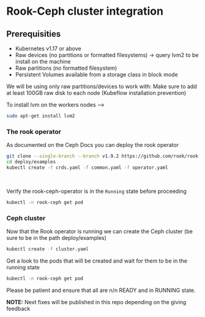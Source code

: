 # Rook-Ceph cluster integration

## Prerequisities
- Kubernetes v1.17 or above
- Raw devices (no partitions or formatted filesystems) ->  query lvm2 to be install on the machine
- Raw partitions (no formatted filesystem)
- Persistent Volumes available from a storage class in block mode

We will be using only raw partitions/devices to work with:
Make sure to add at least 100GB raw disk to each node (Kubeflow installation prevention)

To install lvm on the workers nodes -->
```bash
sudo apt-get install lvm2
```

### The rook operator
As documented on the Ceph Docs you can deploy the rook operator 
```bash
git clone --single-branch --branch v1.9.2 https://github.com/rook/rook.git
cd deploy/examples
kubectl create -f crds.yaml -f common.yaml -f operator.yaml
```
<br>

Verify the rook-ceph-operator is in the `Running` state before proceeding
```bash
kubectl -n rook-ceph get pod
```


### Ceph cluster
Now that the Rook operator is running we can create the Ceph cluster (be sure to be in the path deploy/examples)
```bash
kubectl create -f cluster.yaml
```

Get a look to the pods that will be created and wait for them to be in the running state
```bash
kubectl -n rook-ceph get pod
```

Please be patient and ensure that all are n/n READY and in RUNNING state.

**NOTE:** Next fixes will be published in this repo depending on the giving feedback
